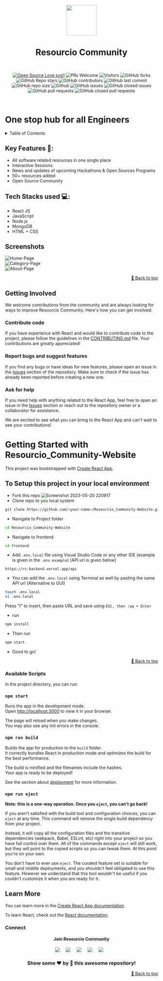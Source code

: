 <div align="center">
 <kbd><img src="/images/RC_new_logo.jpg" width="100" height="100"/></kbd>
</div>
<h1 align="center"> Resourcio Community </h1>
<br>

<div id="top">



 <div align="center">
 <p>

[![Open Source Love svg1](https://badges.frapsoft.com/os/v1/open-source.svg?v=103)](https://github.com/ellerbrock/open-source-badges/)
![PRs Welcome](https://img.shields.io/badge/PRs-welcome-brightgreen.svg?style=flat)
![Visitors](https://api.visitorbadge.io/api/visitors?path=Resourcio-Community/Resourcio_Community-Website&countColor=%23263759&style=flat)
![GitHub forks](https://img.shields.io/github/forks/Resourcio-Community/Resourcio_Community-Website?style=flat&logo=github)
![GitHub Repo stars](https://img.shields.io/github/stars/Resourcio-Community/Resourcio_Community-Website?style=flat&logo=github)
![GitHub contributors](https://img.shields.io/github/contributors/Resourcio-Community/Resourcio_Community-Website)
![GitHub last commit](https://img.shields.io/github/last-commit/Resourcio-Community/Resourcio_Community-Website)
![GitHub repo size](https://img.shields.io/github/repo-size/Resourcio-Community/Resourcio_Community-Website)
![Github](https://img.shields.io/github/license/Resourcio-Community/Resourcio_Community-Website)
![GitHub issues](https://img.shields.io/github/issues/Resourcio-Community/Resourcio_Community-Website)
![GitHub closed issues](https://img.shields.io/github/issues-closed/Resourcio-Community/Resourcio_Community-Website)
![GitHub pull requests](https://img.shields.io/github/issues-pr/Resourcio-Community/Resourcio_Community-Website)
![GitHub closed pull requests](https://img.shields.io/github/issues-pr-closed/Resourcio-Community/Resourcio_Community-Website)
 </p>
 </div>
 <br>

 # One stop hub for all Engineers
 
 
<!-- Table of Contents -->

<details>
  <summary>Table of Contents</summary>
  <ol>
    <li>
      <a href="#key-features-">Key Features 📌</a>
      <ul>
        <li><a href="#tech-stacks-used-">Tech Stacks used 💻</a></li>
      </ul>
    </li>
    <li><a href="#screenshots">Screenshots</a></li>
    <li><a href="#getting-involved">Getting Involved</a></li>
    <li><a href="#contribute-code">Contributing</a></li>
    <li><a href="#getting-started-with-resourcio_community-website">Set Up</a></li>
    <li><a href="#learn-more">Learn More</a></li>
    <li><a href="#connect">Conect With US</a></li>
  </ol>
</details>

<!-- /TOC -->




## Key Features 📌:
- All software related resources in one single place
- Interactive Sessions
- News and updates of upcoming Hackathons & Open Sources Programs
- 50+ resources added
- Open Source Community

## Tech Stacks used 💻:
- React JS
- JavaScript
- Node.js
- MongoDB
- HTML + CSS

## Screenshots

![Home-Page](https://github.com/Resourcio-Community/Resourcio_Community-Website/assets/100519291/d5cd42ca-a93e-4e55-8df9-7a3a819ac609)
<br/>
![Category-Page](https://github.com/Resourcio-Community/Resourcio_Community-Website/assets/100519291/de041a8e-384b-4e6d-9464-dd6192eec2f0)
<br/>
![About-Page](https://github.com/Resourcio-Community/Resourcio_Community-Website/assets/100519291/66727891-944a-4561-aaf2-d7d2df961cbb)

 <p align ="right"><a href="#top">🔼 Back to top</a></p>
 
## Getting Involved
<p>We welcome contributions from the community and are always looking for ways to improve Resourcio Community. Here's how you can get involved:</p>

### Contribute code
<p>If you have experience with React and would like to contribute code to the project, please follow the guidelines in the <a href="https://github.com/Resourcio-Community/Resourcio_Community-Website/blob/GSSOC23/CONTRIBUTING.md">CONTRIBUTING.md</a> file. Your contributions are greatly appreciated!</p>

### Report bugs and suggest features
<p>If you find any bugs or have ideas for new features, please open an issue in the <a href="https://github.com/Resourcio-Community/Resourcio_Community-Website/issues">Issues</a> section of the repository. Make sure to check if the issue has already been reported before creating a new one.</p>

### Ask for help

<p>If you need help with anything related to the React App, feel free to open an issue in the <a href="https://github.com/Resourcio-Community/Resourcio_Community-Website/issues">Issues</a> section or reach out to the repository owner or a collaborator for assistance.</p>
<p>We are excited to see what you can bring to the React App and can't wait to see your contributions!</p>

# Getting Started with Resourcio_Community-Website

This project was bootstrapped with [Create React App](https://github.com/facebook/create-react-app).

## To Setup this project in your local environment
- Fork this repo
![Screenshot 2023-05-20 220917](https://github.com/Resourcio-Community/Resourcio_Community-Website/assets/100519291/29425df2-d67a-4d24-9be3-b9a073a4ef35)
- Clone repo to you local system 
``` bash
git clone https://github.com/<your-name>/Resourcio_Community-Website.git
```
- Navigate to Project folder
``` bash
cd Resourcio_Community-Website
```
- Navigate to frontend
``` bash
cd frontend
```
- Add ```.env.local``` file using Visual Studio Code or any other IDE (example is given in the ```.env.example```) [API url is given below]
```
https://rc-backend.vercel.app/api
```

- You can add the ```.env.local``` using Terminal as well by pasting the same API url (Alternative to GUI)
```bash
touch .env.local
vi .env.local
```
Press "I" to insert, then paste URL and save using ```ESC, then :wq + Enter```

- run  
```bash
npm install
```
- Then run  
```bash 
npm start
```
- Good to go!
 
<p align ="right"><a href="#top">🔼 Back to top</a></p>
 
### Available Scripts

In the project directory, you can run:

### `npm start`

Runs the app in the development mode.\
Open [http://localhost:3000](http://localhost:3000) to view it in your browser.

The page will reload when you make changes.\
You may also see any lint errors in the console.

### `npm run build`

Builds the app for production to the `build` folder.\
It correctly bundles React in production mode and optimizes the build for the best performance.

The build is minified and the filenames include the hashes.\
Your app is ready to be deployed!

See the section about [deployment](https://facebook.github.io/create-react-app/docs/deployment) for more information.

### `npm run eject`

**Note: this is a one-way operation. Once you `eject`, you can't go back!**

If you aren't satisfied with the build tool and configuration choices, you can `eject` at any time. This command will remove the single build dependency from your project.

Instead, it will copy all the configuration files and the transitive dependencies (webpack, Babel, ESLint, etc) right into your project so you have full control over them. All of the commands except `eject` will still work, but they will point to the copied scripts so you can tweak them. At this point you're on your own.

You don't have to ever use `eject`. The curated feature set is suitable for small and middle deployments, and you shouldn't feel obligated to use this feature. However we understand that this tool wouldn't be useful if you couldn't customize it when you are ready for it.

## Learn More

You can learn more in the [Create React App documentation](https://facebook.github.io/create-react-app/docs/getting-started).

To learn React, check out the [React documentation](https://reactjs.org/).
<br>

### Connect

<h4 align="center">Join Resourcio Community</h4>
<p align="center">
  <a target="_blank"href="https://www.linkedin.com/company/resourcio-community2022/"><img src="https://img.shields.io/badge/linkedin-%230077B5.svg?&style=for-the-badge&logo=linkedin&logoColor=white" /></a>&nbsp;&nbsp;&nbsp;&nbsp;
  <a target="_blank"href="https://twitter.com/ResourcioC"><img src="https://img.shields.io/badge/twitter-%231DA1F2.svg?&style=for-the-badge&logo=twitter&logoColor=white" /></a>&nbsp;&nbsp;&nbsp;&nbsp;
  <a target="_blank" href="https://chat.whatsapp.com/Km6AX9di04ZLIpFEcXTiNK"><img src="https://img.shields.io/badge/whatsapp-c737B5.svg?&style=for-the-badge&logo=gmail&logoColor=white" /></a>&nbsp;&nbsp;&nbsp;&nbsp;
  <a target="_blank" href="https://www.instagram.com/resourciocommunity22/"><img src="https://img.shields.io/badge/Instagram-4405F?style=for-the-badge&logo=instagram&logoColor=white" /></a>&nbsp;&nbsp;&nbsp;&nbsp;
 <a target="_blank" href="https://www.facebook.com/profile.php?id=100088472180461"><img src="https://img.shields.io/badge/Facebook-E4405F?style=for-the-badge&logo=instagram&logoColor=white" /></a>&nbsp;&nbsp;&nbsp;&nbsp;
</p>

<h3 align="center">Show some ❤️ by 🌟 this awesome repository!</h3>
 <p align ="right"><a href="#top">🔼 Back to top</a></p>
 </div>
